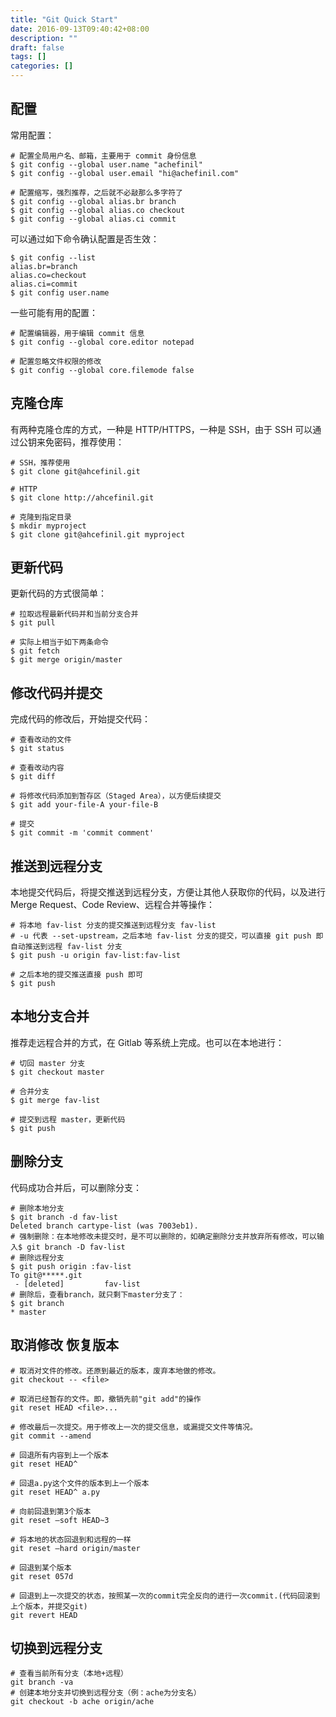 ```yaml
---
title: "Git Quick Start"
date: 2016-09-13T09:40:42+08:00
description: ""
draft: false
tags: []
categories: []
---
```



## 配置

常用配置：

```
# 配置全局用户名、邮箱，主要用于 commit 身份信息
$ git config --global user.name "achefinil"
$ git config --global user.email "hi@achefinil.com"
 
# 配置缩写，强烈推荐，之后就不必敲那么多字符了
$ git config --global alias.br branch
$ git config --global alias.co checkout
$ git config --global alias.ci commit
```

可以通过如下命令确认配置是否生效：

```
$ git config --list
alias.br=branch
alias.co=checkout
alias.ci=commit
$ git config user.name
```

一些可能有用的配置：

```
# 配置编辑器，用于编辑 commit 信息
$ git config --global core.editor notepad
  
# 配置忽略文件权限的修改
$ git config --global core.filemode false

```

## 克隆仓库

有两种克隆仓库的方式，一种是 HTTP/HTTPS，一种是 SSH，由于 SSH 可以通过公钥来免密码，推荐使用：

```
# SSH，推荐使用
$ git clone git@ahcefinil.git
 
# HTTP
$ git clone http://ahcefinil.git
 
# 克隆到指定目录
$ mkdir myproject
$ git clone git@ahcefinil.git myproject
```

## 更新代码

更新代码的方式很简单：

```
# 拉取远程最新代码并和当前分支合并
$ git pull
 
# 实际上相当于如下两条命令
$ git fetch
$ git merge origin/master

```

## 修改代码并提交

完成代码的修改后，开始提交代码：

```
# 查看改动的文件
$ git status
 
# 查看改动内容
$ git diff
 
# 将修改代码添加到暂存区（Staged Area），以方便后续提交
$ git add your-file-A your-file-B
 
# 提交
$ git commit -m 'commit comment'
```

## 推送到远程分支

本地提交代码后，将提交推送到远程分支，方便让其他人获取你的代码，以及进行 Merge Request、Code Review、远程合并等操作：

```
# 将本地 fav-list 分支的提交推送到远程分支 fav-list
# -u 代表 --set-upstream，之后本地 fav-list 分支的提交，可以直接 git push 即自动推送到远程 fav-list 分支
$ git push -u origin fav-list:fav-list
 
# 之后本地的提交推送直接 push 即可
$ git push
```

## 本地分支合并

推荐走远程合并的方式，在 Gitlab 等系统上完成。也可以在本地进行：

```
# 切回 master 分支
$ git checkout master
 
# 合并分支
$ git merge fav-list
 
# 提交到远程 master，更新代码
$ git push
```

## 删除分支

代码成功合并后，可以删除分支：

```
# 删除本地分支
$ git branch -d fav-list
Deleted branch cartype-list (was 7003eb1).
# 强制删除：在本地修改未提交时，是不可以删除的，如确定删除分支并放弃所有修改，可以输入$ git branch -D fav-list
# 删除远程分支
$ git push origin :fav-list
To git@*****.git
 - [deleted]         fav-list
# 删除后，查看branch，就只剩下master分支了：
$ git branch
* master
```

## 取消修改 恢复版本

```
# 取消对文件的修改。还原到最近的版本，废弃本地做的修改。
git checkout -- <file>

# 取消已经暂存的文件。即，撤销先前"git add"的操作
git reset HEAD <file>...

# 修改最后一次提交。用于修改上一次的提交信息，或漏提交文件等情况。
git commit --amend

# 回退所有内容到上一个版本
git reset HEAD^

# 回退a.py这个文件的版本到上一个版本  
git reset HEAD^ a.py  

# 向前回退到第3个版本  
git reset –soft HEAD~3  

# 将本地的状态回退到和远程的一样  
git reset –hard origin/master  

# 回退到某个版本  
git reset 057d  

# 回退到上一次提交的状态，按照某一次的commit完全反向的进行一次commit.(代码回滚到上个版本，并提交git)
git revert HEAD

```


## 切换到远程分支

```
# 查看当前所有分支（本地+远程）
git branch -va
# 创建本地分支并切换到远程分支（例：ache为分支名）
git checkout -b ache origin/ache
```